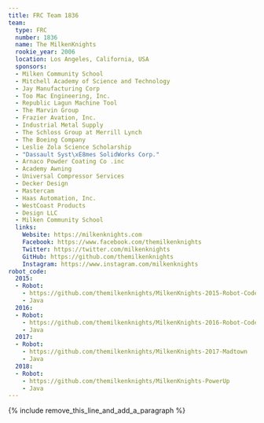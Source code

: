 ```yaml
---
title: FRC Team 1836
team:
  type: FRC
  number: 1836
  name: The MilkenKnights
  rookie_year: 2006
  location: Los Angeles, California, USA
  sponsors:
  - Milken Community School
  - Mitchell Academy of Science and Technology
  - Jay Manufacturing Corp
  - Too Mac Engineering, Inc.
  - Republic Lagun Machine Tool
  - The Marvin Group
  - Frazier Avation, Inc.
  - Industrial Metal Supply
  - The Schloss Group at Merrill Lynch
  - The Boeing Company
  - Leslie Zola Science Scholarship
  - "Dassault Syst\xE8mes SolidWorks Corp."
  - Arnaco Powder Coating Co .inc
  - Academy Awning
  - Universal Compressor Services
  - Decker Design
  - Mastercam
  - Haas Automation, Inc.
  - WestCoast Products
  - Design LLC
  - Milken Community School
  links:
    Website: https://milkenknights.com
    Facebook: https://www.facebook.com/themilkenknights
    Twitter: https://twitter.com/milkenknights
    GitHub: https://github.com/themilkenknights
    Instagram: https://www.instagram.com/milkenknights
robot_code:
  2015:
  - Robot:
    - https://github.com/themilkenknights/MilkenKnights-2015-Robot-Code
    - Java
  2016:
  - Robot:
    - https://github.com/themilkenknights/MilkenKnights-2016-Robot-Code
    - Java
  2017:
  - Robot:
    - https://github.com/themilkenknights/MilkenKnights-2017-Madtown
    - Java
  2018:
  - Robot:
    - https://github.com/themilkenknights/MilkenKnights-PowerUp
    - Java
---
```


{% include remove_this_line_and_add_a_paragraph %}
